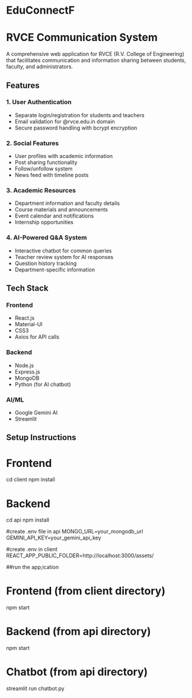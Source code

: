 # EduConnectF
# RVCE Communication System

A comprehensive web application for RVCE (R.V. College of Engineering) that facilitates communication and information sharing between students, faculty, and administrators.

## Features

### 1. User Authentication
- Separate login/registration for students and teachers
- Email validation for @rvce.edu.in domain
- Secure password handling with bcrypt encryption

### 2. Social Features
- User profiles with academic information
- Post sharing functionality
- Follow/unfollow system
- News feed with timeline posts

### 3. Academic Resources
- Department information and faculty details
- Course materials and announcements
- Event calendar and notifications
- Internship opportunities

### 4. AI-Powered Q&A System
- Interactive chatbot for common queries
- Teacher review system for AI responses
- Question history tracking
- Department-specific information



## Tech Stack

### Frontend
- React.js
- Material-UI
- CSS3
- Axios for API calls

### Backend
- Node.js
- Express.js
- MongoDB
- Python (for AI chatbot)

### AI/ML
- Google Gemini AI
- Streamlit

## Setup Instructions
# Frontend
cd client
npm install

# Backend
cd api
npm install

#create .env file in api
MONGO_URL=your_mongodb_url
GEMINI_API_KEY=your_gemini_api_key

#create .env in client
REACT_APP_PUBLIC_FOLDER=http://localhost:3000/assets/

##run the app;ication
  # Frontend (from client directory)
  npm start
  
  # Backend (from api directory)
  npm start
  
  # Chatbot (from api directory)
  streamlit run chatbot.py

